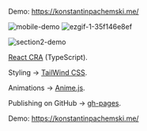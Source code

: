 Demo: https://konstantinpachemski.me/

![mobile-demo](https://github.com/konstantinpachemski/konstantinpachemski.github.io/assets/9078408/ff7ec33c-03a5-4a38-ae9a-cb16cec8ac1e) 
![ezgif-1-35f146e8ef](https://github.com/konstantinpachemski/konstantinpachemski.github.io/assets/9078408/a652d618-7470-4919-ae6d-05ea6e68a621)

![section2-demo](https://github.com/konstantinpachemski/konstantinpachemski.github.io/assets/9078408/19b07d83-6558-4d6f-a705-74e34b4ba2c0)

[React CRA](https://create-react-app.dev/) (TypeScript).

Styling -> [TailWind CSS](https://tailwindcss.com/).

Animations -> [Anime.js](https://animejs.com/).

Publishing on GitHub -> [gh-pages](https://www.npmjs.com/package/gh-pages).

Demo: https://konstantinpachemski.me/
